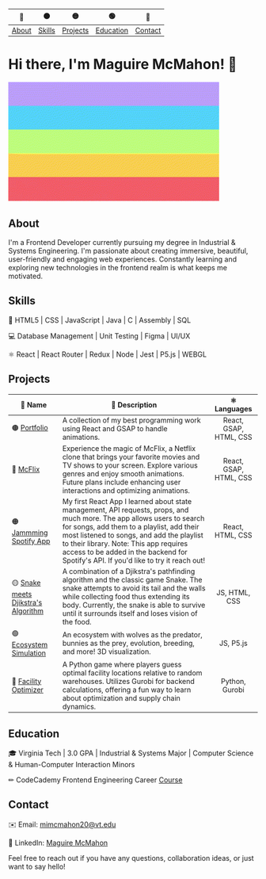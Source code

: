 
|🔴|🟠|🟡|🟢|🔵| 
| ----------- | ----------- | ----------- | ----------- | ----------- | 
| [About](#about) | [Skills](#skills) | [Projects](#projects) | [Education](#education) | [Contact](#contact) |


# Hi there, I'm Maguire McMahon! 👋

![Profile Banner](./spiral.gif)


## About
I'm a Frontend Developer currently pursuing my degree in Industrial & Systems Engineering. I'm passionate about creating immersive, beautiful, user-friendly and engaging web experiences. Constantly learning and exploring new technologies in the frontend realm is what keeps me motivated. 


## Skills
🔧 HTML5 | CSS | JavaScript | Java | C | Assembly | SQL

💻 Database Management | Unit Testing | Figma | UI/UX

⚛️ React | React Router | Redux | Node | Jest | P5.js | WEBGL


## Projects
| 📛 Name      | 📎 Description | ⚛️ Languages | 
| ----------- | ----------- | :-----------: |
| 🟤 [Portfolio](https://github.com/mimcmahon20/My-Portfolio) | A collection of my best programming work using React and GSAP to handle animations. | React, GSAP, HTML, CSS |
| 🔴 [McFlix](https://github.com/your-username/McFlix) | Experience the magic of McFlix, a Netflix clone that brings your favorite movies and TV shows to your screen. Explore various genres and enjoy smooth animations. Future plans include enhancing user interactions and optimizing animations. | React, GSAP, HTML, CSS |
| 🟠 [Jammming Spotify App](https://github.com/mimcmahon20/Jammming-Spotify-Playlists) | My first React App I learned about state management, API requests, props, and much more. The app allows users to search for songs, add them to a playlist, add their most listened to songs, and add the playlist to their library. Note: This app requires access to be added in the backend for Spotify's API. If you'd like to try it reach out! | React, HTML, CSS |
| 🟡 [Snake meets Djikstra's Algorithm](https://github.com/mimcmahon20/snake) | A combination of a Djikstra's pathfinding algorithm and the classic game Snake. The snake attempts to avoid its tail and the walls while collecting food thus extending its body. Currently, the snake is able to survive until it surrounds itself and loses vision of the food. | JS, HTML, CSS |
| 🟢 [Ecosystem Simulation](https://github.com/mimcmahon20/Ecosystem) | An ecosystem with wolves as the predator, bunnies as the prey, evolution, breeding, and more! 3D visualization. | JS, P5.js |
| 🔵 [Facility Optimizer](https://github.com/mimcmahon20/Optimization-Game) | A Python game where players guess optimal facility locations relative to random warehouses. Utilizes Gurobi for backend calculations, offering a fun way to learn about optimization and supply chain dynamics. | Python, Gurobi |




## Education
🎓 Virginia Tech | 3.0 GPA | Industrial & Systems Major | Computer Science & Human-Computer Interaction Minors

✏ CodeCademy Frontend Engineering Career [Course](https://www.codecademy.com/career-journey/front-end-engineer)


## Contact
✉️ Email: mimcmahon20@vt.edu

💼 LinkedIn: [Maguire McMahon](https://www.linkedin.com/in/maguire-mcmahon/)

Feel free to reach out if you have any questions, collaboration ideas, or just want to say hello!
